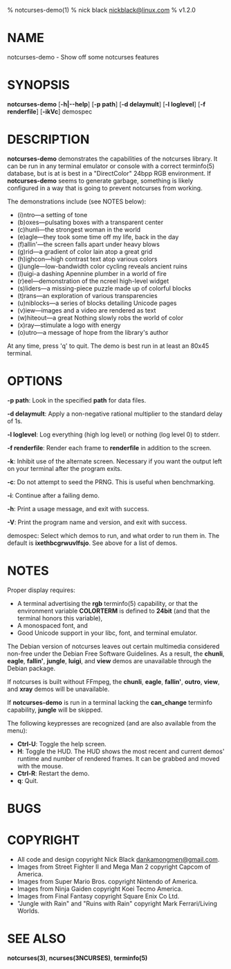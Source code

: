 % notcurses-demo(1)
% nick black <nickblack@linux.com>
% v1.2.0

# NAME

notcurses-demo - Show off some notcurses features

# SYNOPSIS

**notcurses-demo** [**-h|--help**] [**-p path**] [**-d delaymult**]
 [**-l loglevel**] [**-f renderfile**] [**-ikVc**] demospec

# DESCRIPTION

**notcurses-demo** demonstrates the capabilities of the notcurses library. It
can be run in any terminal emulator or console with a correct terminfo(5)
database, but is at is best in a "DirectColor" 24bpp RGB environment. If
**notcurses-demo** seems to generate garbage, something is likely configured in
a way that is going to prevent notcurses from working.

The demonstrations include (see NOTES below):

* (i)ntro—a setting of tone
* (b)oxes—pulsating boxes with a transparent center
* (c)hunli—the strongest woman in the world
* (e)agle—they took some time off my life, back in the day
* (f)allin'—the screen falls apart under heavy blows
* (g)rid—a gradient of color lain atop a great grid
* (h)ighcon—high contrast text atop various colors
* (j)ungle—low-bandwidth color cycling reveals ancient ruins
* (l)uigi-a dashing Apennine plumber in a world of fire
* (r)eel—demonstration of the ncreel high-level widget
* (s)liders—a missing-piece puzzle made up of colorful blocks
* (t)rans—an exploration of various transparencies
* (u)niblocks—a series of blocks detailing Unicode pages
* (v)iew—images and a video are rendered as text
* (w)hiteout—a great Nothing slowly robs the world of color
* (x)ray—stimulate a logo with energy
* (o)utro—a message of hope from the library's author

At any time, press 'q' to quit. The demo is best run in at least an 80x45 terminal.

# OPTIONS

**-p path**: Look in the specified **path** for data files.

**-d delaymult**: Apply a non-negative rational multiplier to the standard delay of 1s.

**-l loglevel**: Log everything (high log level) or nothing (log level 0) to stderr.

**-f renderfile**: Render each frame to **renderfile** in addition to the screen.

**-k**: Inhibit use of the alternate screen. Necessary if you want the output left on your terminal after the program exits.

**-c**: Do not attempt to seed the PRNG. This is useful when benchmarking.

**-i**: Continue after a failing demo.

**-h**: Print a usage message, and exit with success.

**-V**: Print the program name and version, and exit with success.

demospec: Select which demos to run, and what order to run them in. The default is **ixethbcgrwuvlfsjo**. See above for a list of demos.

# NOTES

Proper display requires:

* A terminal advertising the **rgb** terminfo(5) capability, or that the environment variable **COLORTERM** is defined to **24bit** (and that the terminal honors this variable),
* A monospaced font, and
* Good Unicode support in your libc, font, and terminal emulator.

The Debian version of notcurses leaves out certain multimedia considered
non-free under the Debian Free Software Guidelines. As a result, the
**chunli**, **eagle**, **fallin'**, **jungle**, **luigi**, and **view** demos
are unavailable through the Debian package.

If notcurses is built without FFmpeg, the **chunli**, **eagle**, **fallin'**,
**outro**, **view**, and **xray** demos will be unavailable.

If **notcurses-demo** is run in a terminal lacking the **can_change** terminfo
capability, **jungle** will be skipped.

The following keypresses are recognized (and are also available from the menu):

* **Ctrl-U**: Toggle the help screen.
* **H**: Toggle the HUD. The HUD shows the most recent and current demos'
         runtime and number of rendered frames. It can be grabbed and moved
         with the mouse.
* **Ctrl-R**: Restart the demo.
* **q**: Quit.

# BUGS

# COPYRIGHT

* All code and design copyright Nick Black <dankamongmen@gmail.com>.
* Images from Street Fighter II and Mega Man 2 copyright Capcom of America.
* Images from Super Mario Bros. copyright Nintendo of America.
* Images from Ninja Gaiden copyright Koei Tecmo America.
* Images from Final Fantasy copyright Square Enix Co Ltd.
* "Jungle with Rain" and "Ruins with Rain" copyright Mark Ferrari/Living Worlds.

# SEE ALSO

**notcurses(3)**,
**ncurses(3NCURSES)**,
**terminfo(5)**

